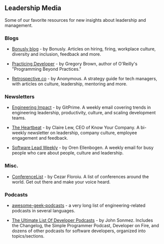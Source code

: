 ## Leadership Media
Some of our favorite resources for new insights about leadership and management.

### Blogs

- [Bonusly blog](https://blog.bonus.ly/) - by Bonusly. Articles on hiring, firing, workplace culture, diversity and inclusion, feedback and more.

- [Practicing Developer](https://practicingdeveloper.com/) - by Gregory Brown, author of O'Reilly's "Programming Beyond Practices."

- [Retrospective.co](https://retrospective.co/) - by Anonymous. A strategy guide for tech managers, with articles on culture, leadership, mentoring and more. 

### Newsletters

- [Engineering Impact](https://www.gitprime.com/engineering-impact/) - by GitPrime. A weekly email covering trends in engineering leadership, productivity, culture, and scaling development teams.

- [The Heartbeat](https://knowyourcompany.com/learn/newsletter) - by Claire Lew, CEO of Know Your Company. A bi-weekly newsletter on leadership, company culture, employee engagement and feedback.

- [Software Lead Weekly](http://softwareleadweekly.com/) - by Oren Ellenbogen. A weekly email for busy people who care about people, culture and leadership.

### Misc.

- [ConferenceList](https://conferencelist.io/) - by Cezar Floroiu. A list of conferences around the world. Get out there and make your voice heard.

### Podcasts

- [awesome-geek-podcasts](https://github.com/guipdutra/awesome-geek-podcasts) - a very long list of engineering-related podcasts in several languages.

- [The Ultimate List Of Developer Podcasts](https://simpleprogrammer.com/2016/10/29/ultimate-list-developer-podcasts/) - by John Sonmez. Includes the Changelog, the Simple Programmer Podcast, Developer on Fire, and dozens of other podcasts for software developers, organized into topics/sections.
